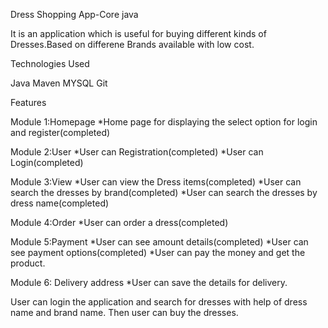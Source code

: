 Dress Shopping App-Core java
   
It is an application which is useful for buying different kinds of Dresses.Based on differene Brands available with low cost.

Technologies Used

Java
Maven
MYSQL
Git

Features

 Module 1:Homepage
       *Home page for displaying the select option for login and register(completed)

 Module 2:User
      *User can Registration(completed)
       *User can Login(completed)

 Module 3:View
      *User can view the Dress items(completed)
      *User can search the dresses by brand(completed)
      *User can search the dresses by dress name(completed)

 Module 4:Order
     *User can order a dress(completed)

 Module 5:Payment
      *User can see amount details(completed)
      *User can see payment options(completed)
      *User can pay the money and get the product.

Module 6: Delivery address
        *User can save the details for delivery.
   
 User can login the application and search for dresses with help of dress name and brand name. Then user can  buy the dresses.

